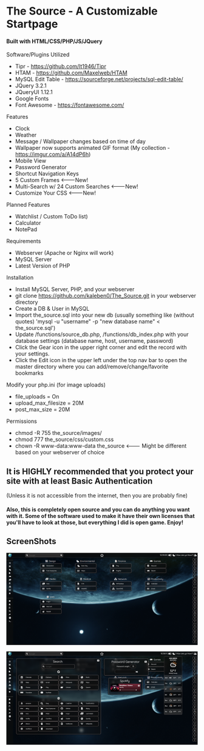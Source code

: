 <h1>The Source - A Customizable Startpage</h1>

<h4>Built with HTML/CSS/PHP/JS/JQuery</h4>

Software/Plugins Utilized
* Tipr - https://github.com/lt1946/Tipr
* HTAM - https://github.com/Maxelweb/HTAM
* MySQL Edit Table - https://sourceforge.net/projects/sql-edit-table/
* JQuery 3.2.1
* JQueryUI 1.12.1
* Google Fonts
* Font Awesome - https://fontawesome.com/

Features
* Clock
* Weather
* Message / Wallpaper changes based on time of day
* Wallpaper now supports animated GIF format (My collection - https://imgur.com/a/A14dP6h)
* Mobile View
* Password Generator
* Shortcut Navigation Keys
* 5 Custom Frames <---New!
* Multi-Search w/ 24 Custom Searches <---New!
* Customize Your CSS <---New!

Planned Features
* Watchlist / Custom ToDo list)
* Calculator
* NotePad

Requirements
* Webserver (Apache or Nginx will work)
* MySQL Server
* Latest Version of PHP


Installation
* Install MySQL Server, PHP, and your webserver
* git clone https://github.com/kaleben0/The_Source.git in your webserver directory
* Create a DB & User in MySQL
* Import the_source.sql into your new db (usually something like (without quotes) 'mysql -u "username" -p "new database name" < the_source.sql')
* Update /functions/source_db.php, /functions/db_index.php with your database settings (database name, host, username, password)
* Click the Gear icon in the upper right corner and edit the record with your settings.
* Click the Edit icon in the upper left under the top nav bar to open the master directory where you can add/remove/change/favorite bookmarks

Modify your php.ini (for image uploads)
* file_uploads = On
* upload_max_filesize = 20M
* post_max_size = 20M

Permissions
* chmod -R 755 the_source/images/
* chmod 777 the_source/css/custom.css
* chown -R www-data:www-data the_source <--- Might be different based on your webserver of choice

<h2>It is HIGHLY recommended that you protect your site with at least Basic Authentication </h2>
(Unless it is not accessible from the internet, then you are probably fine)

<h4>Also, this is completely open source and you can do anything you want with it. Some of the software used to make it have their own licenses that you'll have to look at those, but everything I did is open game. Enjoy! </h4>

<h2>ScreenShots</h2>

![SS1](/screenshots/capture-main.png)

![SS2](/screenshots/capture-search.png)
